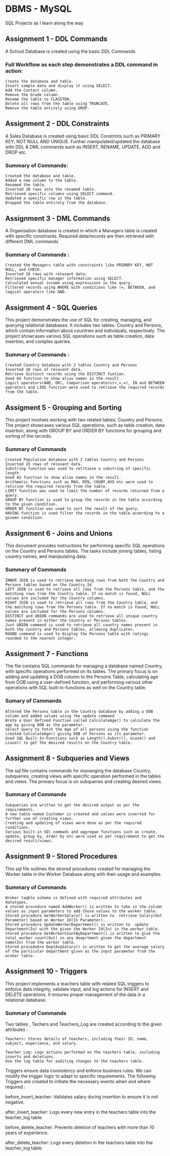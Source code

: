 # DBMS - MySQL
SQL Projects as I learn along the way

## Assignment 1 - DDL Commands

A School Database is created using the basic DDL Commands 

### Full Workflow as each step demonstrates a DDL command in action:

    Create the database and table.
    Insert sample data and display it using SELECT.
    Add the Contact column.
    Remove the Grade column.
    Rename the table to CLASSTEN.
    Delete all rows from the table using TRUNCATE.
    Remove the table entirely using DROP.


## Assignment 2 - DDL Constraints

A Sales Database is created using basic DDL Constrints such as PRIMARY KEY, NOT NULL AND UNIQUE. Further manipulated/updated the database with DDL & DML commands such as INSERT, RENAME, UPDATE, ADD and  DROP etc.

### Summary of Commands:

    Created the database and table.
    Added a new column to the table.
    Renamed the table.
    Inserted 10 rows into the renamed table.
    Retrieved specific columns using SELECT command.
    Updated a specific row in the table.
    Dropped the table entirely from the database.


## Assignment 3 - DML Commands

A Organisation database is created in which a Managers table is created with specific constriants. Required data/records are then retrieved with different DML commands

### Summary of Commands : 
    Created the Managers table with constraints like PRIMARY KEY, NOT NULL, and CHECK.
    Inserted 10 rows with relevant data.
    Retrieved specific manager information using SELECT.
    Calculated annual income using expressions in the query.
    Filtered records using WHERE with conditions like !=, BETWEEN, and logical operators like AND.

    
## Assignment 4 - SQL Queries

This project demonstrates the use of SQL for creating, managing, and querying relational databases. It includes two tables: Country and Persons, which contain information about countries and individuals, respectively. The project showcases various SQL operations such as table creation, data insertion, and complex queries.

### Summary of Commands :

    Created Country database with 2 tables Country and Persons
    Inserted 10 rows of relevant data.
    Retrieve distinct records using the DISTINCT funtion.
    Used AS function to show alias names in the result.
    Logicl operators(AND, OR), Comparison operators(<,>,=), IN and BETWEEN operators and LIKE function were used to retrieve the required records from the table.

## Assigment 5 - Grouping and Sorting 

This project involves working with two related tables: Country and Persons. The project showcases various SQL operations, such as table creation, data insertion, along with GROUP BY and ORDER BY functions for grouping and sorting of the records.

### Summary of Commands

    Created Population database with 2 tables Country and Persons
    Inserted 15 rows of relevant data.
    Substring function was used to retrtieve a substring of specific length 
    Used AS function to show alias names in the result.
    Arithmetic functions such as MAX, MIN, COUNT,AVG etc were used to retirive the required records from the table.
    LIMIT function was used to limit the number of records returned from a query.
    GROUP BY function is used to group the records in the table according to the given condition.
    ORDER BY function was used to sort the result of the query.
    HAVING function is used filter the records in the table acoording to a givwen condition.


## Assignment 6 - Joins and Unions

This document provides instructions for performing specific SQL operations on the Country and Persons tables. The tasks include joining tables, listing country names, and manipulating data.

### Summary of Commands

    INNER JOIN is used to retrieve matching rows from both the Country and Persons tables based on the Country_Id
    LEFT JOIN is used to retrieve all rows from the Persons table, and the matching rows from the Country table. If no match is found, NULL values are included for the Country columns.
    RIGHT JOIN is used to retrieve all rows from the Country table, and the matching rows from the Persons table. If no match is found, NULL values are included for the Persons columns.
    DISTINCT and UNION commands are used to retrieve all unique country names present in either the Country or Persons tables.
    Just UNION command is used to retrieve all country names present in both the Country and Persons tables, allowing duplicates.
    ROUND command is used to display the Persons table with ratings rounded to the nearest integer.


## Assignment 7 - Functions

The file contains SQL commands for managing a database named Country, with specific operations performed on its tables. The primary focus is on adding and updating a DOB column to the Persons Table, calculating age from DOB using a user-defined function, and performing various other operations with SQL built-in-functions as well on the Country table.

### Sumary of Cammands

    Altered the Persons table in the Country database by adding a DOB column and added values using the update command
    Wrote a User Defined Function called CalculateAge() to calculate the age by giving DOB as the parameter.
    Select query to fetch the Age of all persons using the function created CalculateAge() giving DOB of Persons as its parameter.
    Used SQL Built-In-Functions such as Length(),Substr(), Ucase() and Lcase() to get the desired results on the Country table.

## Assignment 8 - Subqueries and Views

The sql file contains  commands for mananging the database Country, subqueries, creating views with specific operation performed in the tables and views. The primary focus is on subqueries and creating desired views.

### Summary of Commands
    Subqueries are written to get the desired output as per the requirements.
    A new table named Customer is created and values were inserted for further use of creating views.
    Creating and updating of views were done as per the required conditions.
    Various built-in SQl commads and aggregae functions such as create, update, group by, order by etc were used as per requirement to get the desired result/views.

## Assignment 9 - Stored Procedures

This sql file outlines the strored procedures created for managing the Worker table in the Worker Database along with their usage and examples.

### Summary of Commands 
    Wroker taqble schema is defined with required attributes and datatypes.
    A stored procedure named AddWorker() is written to take in the column values as input parameters to add those values to the worker table.
    Stored procedure GetWorkerSalary() is written to  retrieve Salary(Out Parameter) based on Worker ID(In Parameter).
    Stored procedure UpdateWorkerDepartment() is written to  update Department(In) with the given the Worker Id(In) in the worker table.
    Stored procedure GetWorkerCountByDepartment() is written to give the total worker count(Out) in any deaprtment given the department name(In) from the worker table.
    Stored procedu8re DeptAvgSalary() is written to get the average salary of the particular department given as the input parameter from the wroker table.


## Assignment 10 - Triggers

This project implements a teachers table with related SQL triggers to enforce data integrity, validate input, and log actions for INSERT and DELETE operations. It ensures proper management of the data in a relational database.

### Summary of Commands 

Two tables , Techers and Teachers_Log are created according to the given attributes :

    Teachers: Stores details of teachers, including their ID, name, subject, experience, and salary.
    
    Teacher_Log: Logs actions performed on the teachers table, including inserts and deletions.
    Use the log table for auditing changes to the teachers table.
    

Triggers ensure data consistency and enforce business rules. We can modify the trigger logic to adapt to specific requirements. 
The following Triggers are created to initiate the necessary events when and where required :

before_insert_teacher: Validates salary during insertion to ensure it is not negative.

after_insert_teacher: Logs every new entry in the teachers table into the teacher_log table.

before_delete_teacher: Prevents deletion of teachers with more than 10 years of experience.

after_delete_teacher: Logs every deletion in the teachers table into the teacher_log table.




    
    


